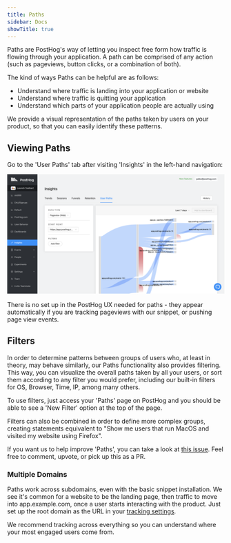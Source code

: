 ```yaml
---
title: Paths
sidebar: Docs
showTitle: true
---
```


Paths are PostHog's way of letting you inspect free form how traffic is flowing through your application. A path can be comprised of any action (such as pageviews, button clicks, or a combination of both). 

The kind of ways Paths can be helpful are as follows:

* Understand where traffic is landing into your application or website
* Understand where traffic is quitting your application
* Understand which parts of your application people are actually using

We provide a visual representation of the paths taken by users on your product, so that you can easily identify these patterns.

## Viewing Paths

Go to the 'User Paths' tab after visiting 'Insights' in the left-hand navigation:

![Paths Page](../../images/features/paths/paths-page.png)

There is no set up in the PostHog UX needed for paths - they appear automatically if you are tracking pageviews with our snippet, or pushing page view events.

## Filters

In order to determine patterns between groups of users who, at least in theory, may behave similarly, our Paths functionality also provides filtering. This way, you can visualize the overall paths taken by all your users, or sort them according to any filter you would prefer, including our built-in filters for OS, Browser, Time, IP, among many others.

To use filters, just access your 'Paths' page on PostHog and you should be able to see a 'New Filter' option at the top of the page.

Filters can also be combined in order to define more complex groups, creating statements equivalent to "Show me users that run MacOS and visited my website using Firefox".

If you want us to help improve 'Paths', you can take a look at [this issue](https://github.com/PostHog/posthog/issues/223). Feel free to comment, upvote, or pick up this as a PR.

### Multiple Domains

Paths work across subdomains, even with the basic snippet installation. We see it's common for a website to be the landing page, then traffic to move into app.example.com, once a user starts interacting with the product. Just set up the root domain as the URL in your [tracking settings](/docs/integrate/client/snippet-installation).

We recommend tracking across everything so you can understand where your most engaged users come from.